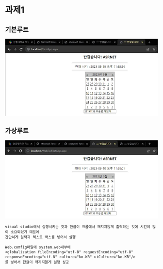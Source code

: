 # 과제1
## 기본루트
![1](/img/h1.JPG)
## 가상루트
![1](img/h2.JPG)

```
visual studio에서 실행시키는 것과 한글이 크롬에서 깨지지않게 출력하는 것에 시간이 많이 소요되었기 때문에
간단하게 달력과 텍스트 박스를 넣어서 실행

Web.comfig파일에 system.web내부에
<globalization fileEncoding="utf-8" requestEncoding="utf-8" responseEncoding="utf-8" culture="ko-KR" uiCulture="ko-KR"/>
를 넣어서 한글이 깨지지않게 실행 성공
```
